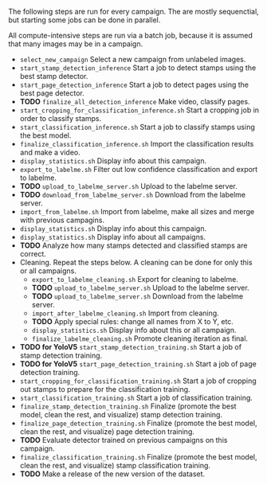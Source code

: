 The following steps are run for every campaign. The are mostly sequenctial, but starting some jobs can be done in parallel.

All compute-intensive steps are run via a batch job, because it is assumed that many images may be in a campaign.

* `select_new_campaign` Select a new campaign from unlabeled images.
* `start_stamp_detection_inference` Start a job to detect stamps using the best stamp detector.
* `start_page_detection_inference` Start a job to detect pages using the best page detector.
* **TODO** `finalize_all_detection_inference` Make video, classify pages.
* `start_cropping_for_classification_inference.sh` Start a cropping job in order to classify stamps.
* `start_classification_inference.sh` Start a job to classify stamps using the best model.
* `finalize_classification_inference.sh` Import the classification results and make a video.
* `display_statistics.sh` Display info about this campaign.
* `export_to_labelme.sh` Filter out low confidence classification and export to labelme.
* **TODO** `upload_to_labelme_server.sh` Upload to the labelme server.
* **TODO** `download_from_labelme_server.sh` Download from the labelme server.
* `import_from_labelme.sh` Import from labelme, make all sizes and merge with previous campagins.
* `display_statistics.sh` Display info about this campaign.
* `display_statistics.sh` Display info about all campaigns.
* **TODO** Analyze how many stamps detected and classified stamps are correct.
* Cleaning. Repeat the steps below. A cleaning can be done for only this or all campaigns.
    * `export_to_labelme_cleaning.sh` Export for cleaning to labelme.
    * **TODO** `upload_to_labelme_server.sh` Upload to the labelme server.
    * **TODO** `upload_to_labelme_server.sh` Download from the labelme server.
    * `import_after_labelme_cleaning.sh` Import from cleaning.
    * **TODO** Apply special rules: change all names from X to Y, etc.
    * `display_statistics.sh` Display info about this or all campaign.
    * `finalize_labelme_cleaning.sh` Promote cleaning iteration as final.
* **TODO for YoloV5** `start_stamp_detection_training.sh` Start a job of stamp detection training.
* **TODO for YoloV5** `start_page_detection_training.sh` Start a job of page detection training.
* `start_cropping_for_classification_training.sh` Start a job of cropping out stamps to prepare for the classification training.
* `start_classification_training.sh` Start a job of classification training.
* `finalize_stamp_detection_training.sh` Finalize (promote the best model, clean the rest, and visualize) stamp detection training.
* `finalize_page_detection_training.sh` Finalize (promote the best model, clean the rest, and visualize) page detection training.
* **TODO** Evaluate detector trained on previous campaigns on this campaign.
* `finalize_classification_training.sh` Finalize (promote the best model, clean the rest, and visualize) stamp classification training.
* **TODO** Make a release of the new version of the dataset.
